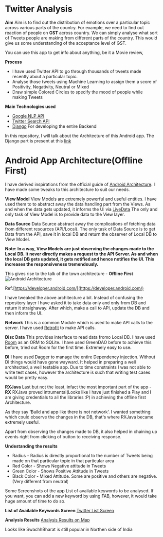 # Twitter Analysis

**Aim**
Aim is to find out the distribution of emotions over a particular topic across various parts of the country. For example, we need to find out reaction of people on **GST** across country. We can simply analyse what sort of Tweets people are making from different parts of the country. This would give us some understanding of the acceptance level of GST.

You can use this app to get info about anything, be it a Movie review, 

**Process**
* I have used Twitter API to go through thousands of tweets made recently about a particular topic. 
* Analyse those tweets using Machine Learning to assign them a score of Positivity, Negativity,  Neutral or Mixed
* Draw simple Colored Circles to specify the mood of people while making Tweets

**Main Technologies used**

* [Google NLP API](https://cloud.google.com/natural-language/)
* [Twitter Search API](https://developer.twitter.com/en/docs/tweets/search/overview/basic-search)
* [Django](https://www.djangoproject.com/) For developing the entire Backend

In this repository, I will talk about the Architecture of this Android app. The Django part is present at this [link](https://github.com/aasaandinesh/twitter-analysis)

# Android App Architecture(Offline First)
I have derived inspirations from the official guide of [Android Architecture](https://developer.android.com/topic/libraries/architecture/index.html). I have made some tweaks to this architecture to suit our needs.

**View Model**
View Models are extremely powerful and useful entities. I have used them to to abstract away the data handling part from the Views. As and when the data gets updated, it informs the UI via [LiveData](https://developer.android.com/topic/libraries/architecture/livedata.html)
The only and only task of View Model is to provide data to the View layer.

**Data Source**
Data Source abstract away the complications of fetching data from different resources (API/Local). The only task of Data Source is to get Data from the API, save it in local DB and return the observer of Local DB to View Model.

**Note: In a way, View Models are just observing the changes made to the Local DB. It never directly makes a request to the API Server. As and when the local DB gets updated, it gets notified and hence notifies the UI. This increases the responsiveness tremendously.**

This gives rise to the talk of the town architecture - **Offline First**
![Android Architecture](https://developer.android.com/topic/libraries/architecture/images/final-architecture.png)

Ref:[https://developer.android.com/](https://developer.android.com/)

I have tweaked the above architecture a bit. Instead of confusing the repository layer I have asked it to take data only and only from DB and return it straighaway. After which, make a call to API, update the DB and then inform the UI.

**Network**
This is a common Module which is used to make API calls to the server. I have used [Retrofit](http://square.github.io/retrofit/) to make API calls.

**Disc Data**
This provides interface to read data fromo Local DB. I have used [Room](https://developer.android.com/topic/libraries/architecture/room.html) as an ORM to SQLite. I have used GreenDAO before to achieve this before, tried out Room for the first time. Extremely easy to use. 

**DI**
I have used Dagger to manage the entire Dependency injection. Without DI things would have gone wayward. It helped in preparing a well architected, a well testable app. Due to time constraints I was not able to write test cases, however the architecture is such that writing test cases would be pretty easy.

**RXJava**
Last but not the least, infact the most important part of the app - **RX** RXJava proved intrumental(Looks like I have just finished a Play and I am giving credentials to all the libraries :P) in achieving the offline first Architecture.

As they say 'Build and app like there is not network'. I wanted something which could observe the changes in the DB, that's where RXJava became extremely useful.

Apart from observing the changes made to DB, it also helped in chaining up events right from clicking of button to receiving response.

**Undestanding the results**
* Radius - Radius is directly proportional to the number of Tweets being made on that particular topic in that particular area
* Red Color - Shows Negative attitude in Tweets
* Green Color - Shows Positive Attitude in Tweets
* Black Color - Mixed Attitude. Some are positive and others are negative. (Very different from neutral)


Some Screenshots of the app
List of available keywords to be analysed. If you want, you can add a new keyword by using FAB, however, it would take huge amount of time to do so.

**List of Available Keywords Screen**
[Twitter List Screen](https://ibb.co/iK1krR)

**Analysis Results**
[Analysis Results on Map](https://ibb.co/hbsrWR)

Looks like SwachhBharat is still popular in Northen side of India


